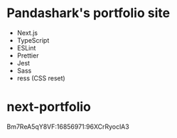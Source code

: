 # Pandashark's portfolio site

- Next.js
- TypeScript
- ESLint
- Prettier
- Jest
- Sass
- ress (CSS reset)

# next-portfolio

Bm7ReA5qY8VF:16856971:96XCrRyoclA3

